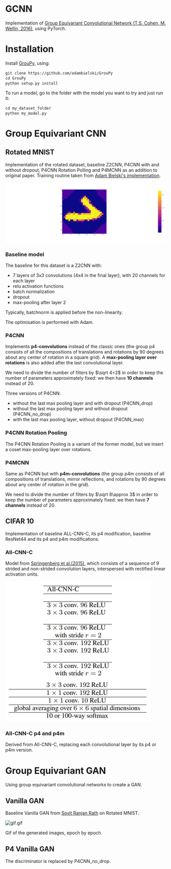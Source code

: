 # GCNN

Implementation of [Group Equivariant Convolutional Network (T.S. Cohen, M. Wellin, 2016)](https://arxiv.org/abs/1602.07576), using PyTorch. 

# Installation 
Install [GrouPy](https://github.com/adambielski/GrouPy), using: 
```
git clone https://github.com/adambielski/GrouPy
cd GrouPy
python setup.py install
```

To run a model, go to the folder with the model you want to try and just run it: 
```
cd my_dataset_folder
python my_model.py
```

# Group Equivariant CNN
## Rotated MNIST 
Implementation of the rotated dataset, baseline Z2CNN, P4CNN with and without dropout, P4CNN Rotation Polling and P4MCNN as an addition to original paper. 
Training routine taken from [Adam Bielski's implementation](https://github.com/adambielski/pytorch-gconv-experiments).


![Rotated one](https://github.com/mayajanvier/GCNN/blob/main/Rotated_MNIST/Rotated%20one.png)


### Baseline model
The baseline for this dataset is a Z2CNN with:
*   7 layers of 3x3 convolutions (4x4 in the final layer), with 20 channels for each layer
*   relu activation functions
*   batch normalization
*   dropout
*   max-pooling after layer 2

Typically, batchnorm is applied before the non-linearity. 

The optimisation is performed with Adam. 

### P4CNN
Implements **p4-convolutions** instead of the classic ones (the group p4 consists of all the compositions of translations and rotations by 90 degrees about any center of rotation in a square grid). A **max-pooling layer over rotations** is also added after the last convolutional layer. 

We need to divide the number of filters by $\sqrt 4=2$ in order to keep the number of parameters approximately fixed: we then have **10 channels** instead of 20. 

Three versions of P4CNN:
*   without the last max pooling layer and with dropout (P4CNN_drop)
*   without the last max pooling layer and without dropout (P4CNN_no_drop)
*   with the last max pooling layer, without dropout (P4CNN_max)

### P4CNN Rotation Pooling
The P4CNN Rotation Pooling is a variant of the former model, but we insert a coset max-pooling layer over rotations. 

### P4MCNN
Same as P4CNN but with **p4m-convolutions** (the group p4m consists of all compositions of translations,
mirror reflections, and rotations by 90 degrees about any center of rotation in the grid).

We need to divide the number of filters by $\sqrt 8\approx 3$ in order to keep the number of parameters approximately fixed: we then have **7 channels** instead of 20.


## CIFAR 10
Implementation of baseline ALL-CNN-C, its p4 modification, baseline ResNet44 and its p4 and p4m modifications. 

### All-CNN-C

Model from [Springenberg et al.(2015)](https://arxiv.org/pdf/1412.6806.pdf), which consists of a sequence of
9 strided and non-strided convolution layers, interspersed with rectified linear activation units. 

![all-cnn-c.JPG](https://github.com/mayajanvier/GCNN/blob/main/allcnnc.JPG) 


### All-CNN-C p4 and p4m
Derived from All-CNN-C, replacing each convolutional layer by its p4 or p4m version. 

# Group Equivariant GAN
Using group equivariant convolutional networks to create a GAN.

## Vanilla GAN
Baseline Vanilla GAN from [Sovit Ranjan Rath](https://debuggercafe.com/generating-mnist-digit-images-using-vanilla-gan-with-pytorch/) on Rotated MNIST. 

![gif.gif](https://github.com/mayajanvier/GCNN/blob/main/generator_images.gif)

Gif of the generated images, epoch by epoch.

## P4 Vanilla GAN
The discriminator is replaced by P4CNN_no_drop. 

